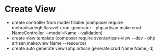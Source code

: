 # Create View
- create controller from model fillable (composer require mehradsadeghi/laravel-crud-generator - php artisan make:crud NameController --model=Name --validation)
- create view template (composer require sven/artisan-view --dev - php artisan make:view Name --resource)
- create auto generate view (php artisan generate:crud Name Name_id)